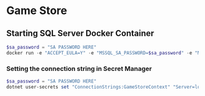 # Game Store

## Starting SQL Server Docker Container

```powershell
$sa_password = "SA PASSWORD HERE"
docker run -e "ACCEPT_EULA=Y" -e "MSSQL_SA_PASSWORD=$sa_password" -e "MSSQL_PID=Evaluation" -p 1433:1433  --name sqlpreview --hostname sqlpreview -d -v sqlvolume:/var/opt/mssql --rm --name mssql mcr.microsoft.com/mssql/server:2022-preview-ubuntu-22.04
```

### Setting the connection string in Secret Manager

```powershell
$sa_password = "SA PASSWORD HERE"
dotnet user-secrets set "ConnectionStrings:GameStoreContext" "Server=localhost; Database=GameStore; User Id=YOUR_USERNAME; Password=YOUR_PASSWORD; TrustServerCertificate=True"
```
